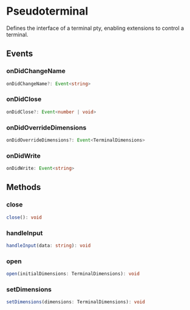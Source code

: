 # Pseudoterminal

Defines the interface of a terminal pty, enabling extensions to control a terminal.

## Events

### onDidChangeName

```typescript
onDidChangeName?: Event<string>
```

### onDidClose

```typescript
onDidClose?: Event<number | void>
```

### onDidOverrideDimensions

```typescript
onDidOverrideDimensions?: Event<TerminalDimensions>
```

### onDidWrite

```typescript
onDidWrite: Event<string>
```

## Methods

### close

```typescript
close(): void
```

### handleInput

```typescript
handleInput(data: string): void
```

### open

```typescript
open(initialDimensions: TerminalDimensions): void
```

### setDimensions

```typescript
setDimensions(dimensions: TerminalDimensions): void
```


